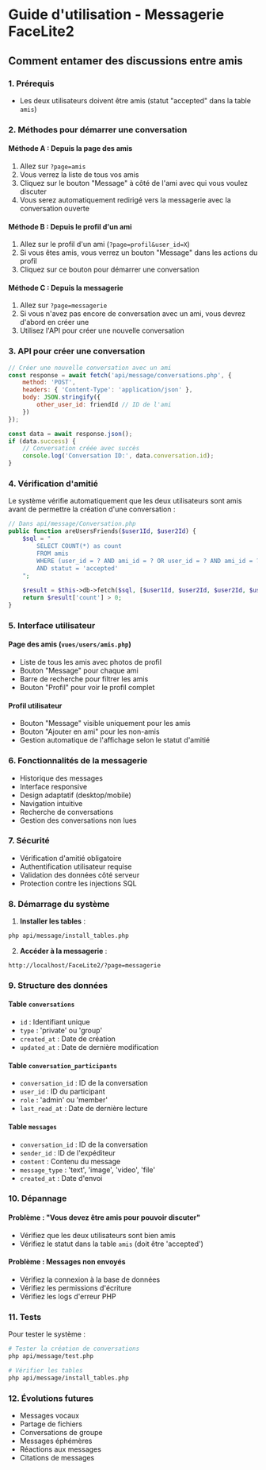 # Guide d'utilisation - Messagerie FaceLite2

## Comment entamer des discussions entre amis

### 1. **Prérequis**
- Les deux utilisateurs doivent être amis (statut "accepted" dans la table `amis`)

### 2. **Méthodes pour démarrer une conversation**

#### **Méthode A : Depuis la page des amis**
1. Allez sur `?page=amis`
2. Vous verrez la liste de tous vos amis
3. Cliquez sur le bouton "Message" à côté de l'ami avec qui vous voulez discuter
4. Vous serez automatiquement redirigé vers la messagerie avec la conversation ouverte

#### **Méthode B : Depuis le profil d'un ami**
1. Allez sur le profil d'un ami (`?page=profil&user_id=X`)
2. Si vous êtes amis, vous verrez un bouton "Message" dans les actions du profil
3. Cliquez sur ce bouton pour démarrer une conversation

#### **Méthode C : Depuis la messagerie**
1. Allez sur `?page=messagerie`
2. Si vous n'avez pas encore de conversation avec un ami, vous devrez d'abord en créer une
3. Utilisez l'API pour créer une nouvelle conversation

### 3. **API pour créer une conversation**

```javascript
// Créer une nouvelle conversation avec un ami
const response = await fetch('api/message/conversations.php', {
    method: 'POST',
    headers: { 'Content-Type': 'application/json' },
    body: JSON.stringify({
        other_user_id: friendId // ID de l'ami
    })
});

const data = await response.json();
if (data.success) {
    // Conversation créée avec succès
    console.log('Conversation ID:', data.conversation.id);
}
```

### 4. **Vérification d'amitié**

Le système vérifie automatiquement que les deux utilisateurs sont amis avant de permettre la création d'une conversation :

```php
// Dans api/message/Conversation.php
public function areUsersFriends($user1Id, $user2Id) {
    $sql = "
        SELECT COUNT(*) as count 
        FROM amis 
        WHERE (user_id = ? AND ami_id = ? OR user_id = ? AND ami_id = ?) 
        AND statut = 'accepted'
    ";
    
    $result = $this->db->fetch($sql, [$user1Id, $user2Id, $user2Id, $user1Id]);
    return $result['count'] > 0;
}
```

### 5. **Interface utilisateur**

#### **Page des amis (`vues/users/amis.php`)**
- Liste de tous les amis avec photos de profil
- Bouton "Message" pour chaque ami
- Barre de recherche pour filtrer les amis
- Bouton "Profil" pour voir le profil complet

#### **Profil utilisateur**
- Bouton "Message" visible uniquement pour les amis
- Bouton "Ajouter en ami" pour les non-amis
- Gestion automatique de l'affichage selon le statut d'amitié

### 6. **Fonctionnalités de la messagerie**

- Historique des messages
- Interface responsive
- Design adaptatif (desktop/mobile)
- Navigation intuitive
- Recherche de conversations
- Gestion des conversations non lues

### 7. **Sécurité**

- Vérification d'amitié obligatoire
- Authentification utilisateur requise
- Validation des données côté serveur
- Protection contre les injections SQL

### 8. **Démarrage du système**

1. **Installer les tables** :
```bash
php api/message/install_tables.php
```

2. **Accéder à la messagerie** :
```
http://localhost/FaceLite2/?page=messagerie
```

### 9. **Structure des données**

#### **Table `conversations`**
- `id` : Identifiant unique
- `type` : 'private' ou 'group'
- `created_at` : Date de création
- `updated_at` : Date de dernière modification

#### **Table `conversation_participants`**
- `conversation_id` : ID de la conversation
- `user_id` : ID du participant
- `role` : 'admin' ou 'member'
- `last_read_at` : Date de dernière lecture

#### **Table `messages`**
- `conversation_id` : ID de la conversation
- `sender_id` : ID de l'expéditeur
- `content` : Contenu du message
- `message_type` : 'text', 'image', 'video', 'file'
- `created_at` : Date d'envoi

### 10. **Dépannage**

#### **Problème : "Vous devez être amis pour pouvoir discuter"**
- Vérifiez que les deux utilisateurs sont bien amis
- Vérifiez le statut dans la table `amis` (doit être 'accepted')

#### **Problème : Messages non envoyés**
- Vérifiez la connexion à la base de données
- Vérifiez les permissions d'écriture
- Vérifiez les logs d'erreur PHP

### 11. **Tests**

Pour tester le système :

```bash
# Tester la création de conversations
php api/message/test.php

# Vérifier les tables
php api/message/install_tables.php
```

### 12. **Évolutions futures**

- Messages vocaux
- Partage de fichiers
- Conversations de groupe
- Messages éphémères
- Réactions aux messages
- Citations de messages 